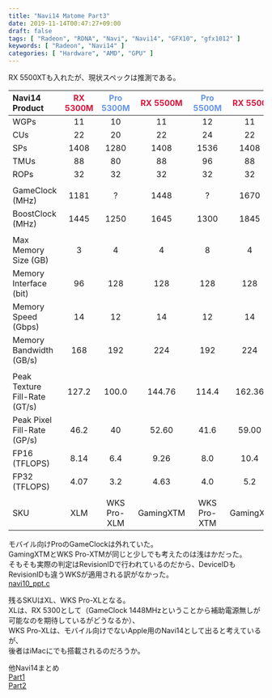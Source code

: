 ```yaml
---
title: "Navi14 Matome Part3"
date: 2019-11-14T00:47:27+09:00
draft: false
tags: [ "Radeon", "RDNA", "Navi", "Navi14", "GFX10", "gfx1012" ]
keywords: [ "Radeon", "Navi14" ]
categories: [ "Hardware", "AMD", "GPU" ]
---
```


RX 5500XTも入れたが、現状スペックは推測である。  

| Navi14 Product | <span style="color:crimson">RX 5300M</span> | <span style="color:cornflowerblue">Pro 5300M</span> | <span style="color:crimson">RX 5500M</span> | <span style="color:cornflowerblue">Pro 5500M</span> | <span style="color:crimson">RX 5500</span> || <span style="color:crimson">RX 5500XT?</span>
| :--- | :---: | :---: | :---: | :---: | :---: | :---: | :---: |
| WGPs | 11 | 10 | 11 | 12 | 11 | | 11 |
| CUs | 22 | 20 | 22 | 24 | 22 | | 22 |
| SPs | 1408 | 1280 | 1408 | 1536 | 1408 | | 1408 |
| TMUs | 88 | 80 | 88 | 96 | 88 | | 88 |
| ROPs | 32 | 32 | 32 | 32 | 32 | | 32 |
||
| GameClock (MHz) | 1181 | ? | 1448 | ? | 1670 | | 1717 |
| BoostClock (MHz) | 1445 | 1250 | 1645 | 1300 | 1845 | | 1845 |
||
| Max Memory Size (GB) | 3 | 4 | 4 | 8 | 4 | | 8 |
| Memory Interface (bit) | 96 | 128 | 128 | 128 | 128 | | 128 |
| Memory Speed (Gbps) | 14 | 12 | 14 | 12 | 14 | | 14 |
| Memory Bandwidth (GB/s) | 168 | 192 | 224 | 192 | 224 | | 224 |
||
| Peak Texture Fill-Rate (GT/s) | 127.2 | 100.0 | 144.76 | 114.4 | 162.36 | | 162.36 |
| Peak Pixel Fill-Rate (GP/s) | 46.2 | 40 | 52.60 | 41.6 | 59.00 | | 59.00 |
| FP16 (TFLOPS) | 8.14 | 6.4 | 9.26 | 8.0 | 10.4 | | 10.4 |
| FP32 (TFLOPS) | 4.07 | 3.2 | 4.63 | 4.0 | 5.2 | | 5.2 |
||
|SKU| XLM | WKS Pro-XLM | GamingXTM | WKS Pro-XTM | GamingXT | | GamingXTX | 

モバイル向けProのGameClockは外れていた。  
GamingXTMとWKS Pro-XTMが同じと少しでも考えたのは浅はかだった。  
そもそも実際の判定はRevisionIDで行われているのだから、DeviceIDもRevisionIDも違うWKSが適用される訳がなかった。  
[navi10_ppt.c](https://cgit.freedesktop.org/~agd5f/linux/tree/drivers/gpu/drm/amd/powerplay/navi10_ppt.c?h=amd-staging-drm-next#n1573)

残るSKUはXL、WKS Pro-XLとなる。  
XLは、RX 5300として（GameClock 1448MHzということから補助電源無しが可能なのを期待しているがどうなるか）、  
WKS Pro-XLは、モバイル向けでないApple用のNavi14として出ると考えているが、  
後者はiMacにでも搭載されるのだろうか。  

他Navi14まとめ  
[Part1](/posts/2019/11/04/navi14-matome)  
[Part2](/posts/2019/11/13/navi14-matome-part2)  
